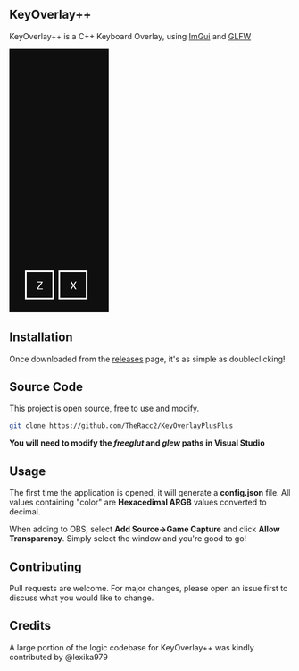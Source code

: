 ## KeyOverlay++

KeyOverlay++ is a C++ Keyboard Overlay, using [ImGui](https://github.com/ocornut/imgui) and [GLFW](https://www.glfw.org/)

![In Action](https://github.com/TheRacc2/KeyOverlayPlusPlus/blob/main/example.gif)
## Installation

Once downloaded from the [releases](https://github.com/TheRacc2/KeyOverlayPlusPlus/releases/tag/v1.0) page, it's as simple as doubleclicking!

## Source Code

This project is open source, free to use and modify.

```bash
git clone https://github.com/TheRacc2/KeyOverlayPlusPlus
```

**You will need to modify the *freeglut* and *glew* paths in Visual Studio**

## Usage

The first time the application is opened, it will generate a **config.json** file. All values containing "color" are **Hexacedimal ARGB** values converted to decimal.

When adding to OBS, select **Add Source->Game Capture** and click **Allow Transparency**. Simply select the window and you're good to go!

## Contributing
Pull requests are welcome. For major changes, please open an issue first to discuss what you would like to change.

## Credits
A large portion of the logic codebase for KeyOverlay++ was kindly contributed by @lexika979
